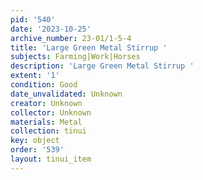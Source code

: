 ```yaml
---
pid: '540'
date: '2023-10-25'
archive_number: 23-01/1-5-4
title: 'Large Green Metal Stirrup '
subjects: Farming|Work|Horses
description: 'Large Green Metal Stirrup '
extent: '1'
condition: Good
date_unvalidated: Unknown
creator: Unknown
collector: Unknown
materials: Metal
collection: tinui
key: object
order: '539'
layout: tinui_item
---
```

